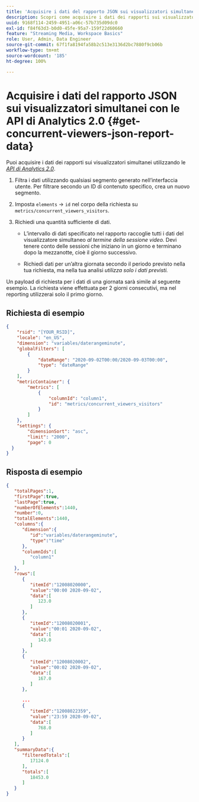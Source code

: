 ```yaml
---
title: 'Acquisire i dati del rapporto JSON sui visualizzatori simultanei con le API di Analytics 2.0 '
description: Scopri come acquisire i dati dei rapporti sui visualizzatori simultanei utilizzando le API di Analytics 2.0. Visualizza una richiesta e una risposta di esempio.
uuid: 9168f114-2459-4951-a06c-57b735d09dc0
exl-id: f84f63d3-b0d0-45fe-95a7-159f22d60660
feature: "Streaming Media, Workspace Basics"
role: User, Admin, Data Engineer
source-git-commit: 67f1fa8194fa58b2c513e3136d2bc7880f9cb06b
workflow-type: tm+mt
source-wordcount: '185'
ht-degree: 100%

---
```



# Acquisire i dati del rapporto JSON sui visualizzatori simultanei con le API di Analytics 2.0 {#get-concurrent-viewers-json-report-data}

Puoi acquisire i dati dei rapporti sui visualizzatori simultanei utilizzando le [_*API di Analytics 2.0*_](https://www.adobe.io/apis/experiencecloud/analytics/docs.html).

1. Filtra i dati utilizzando qualsiasi segmento generato nell’interfaccia utente. Per filtrare secondo un ID di contenuto specifico, crea un nuovo segmento.
1. Imposta `elements` -> `id` nel corpo della richiesta su `metrics/concurrent_viewers_visitors`.
1. Richiedi una quantità sufficiente di dati.

   * L’intervallo di dati specificato nel rapporto raccoglie tutti i dati del visualizzatore simultaneo _al termine della sessione video._
Devi tenere conto delle sessioni che iniziano in un giorno e terminano dopo la mezzanotte, cioè il giorno successivo.

   * Richiedi dati per un’altra giornata secondo il periodo previsto nella tua richiesta, ma nella tua analisi _*utilizza solo i dati previsti.*_

Un payload di richiesta per i dati di una giornata sarà simile al seguente esempio. La richiesta viene effettuata per 2 giorni consecutivi, ma nel reporting utilizzerai solo il primo giorno.

## Richiesta di esempio

```json
{
    "rsid": "[YOUR_RSID]",
    "locale": "en_US",
    "dimension": "variables/daterangeminute",
    "globalFilters": [
        {
            "dateRange": "2020-09-02T00:00/2020-09-03T00:00",
            "type": "dateRange"
        }
    ],
    "metricContainer": {
        "metrics": [
            {
                "columnId": "column1",
                "id": "metrics/concurrent_viewers_visitors"
            }
        ]
    },
    "settings": {
        "dimensionSort": "asc",
        "limit": "2000",
        "page": 0
  }
}
```

## Risposta di esempio

```JSON
{
   "totalPages":1,
   "firstPage":true,
   "lastPage":true,
   "numberOfElements":1440,
   "number":0,
   "totalElements":1440,
   "columns":{
      "dimension":{
         "id":"variables/daterangeminute",
         "type":"time"
      },
      "columnIds":[
         "column1"
      ]
   },
   "rows":[
      {
         "itemId":"12008020000",
         "value":"00:00 2020-09-02",
         "data":[
            123.0
         ]
      },
      {
         "itemId":"12008020001",
         "value":"00:01 2020-09-02",
         "data":[
            143.0
         ]
      },
      {
         "itemId":"12008020002",
         "value":"00:02 2020-09-02",
         "data":[
            167.0
         ]
      },

      ...
      {
         "itemId":"12008022359",
         "value":"23:59 2020-09-02",
         "data":[
            768.0
         ]
      }
   ],
   "summaryData":{
      "filteredTotals":[
         17124.0
      ],
      "totals":[
         18453.0
      ]
   }
}
```


<!--
You can extract the concurrent viewers report data using the Experience Cloud API Explorer as follows.

1. Navigate to: [https://www.adobe.io.](https://www.adobe.io)
1. Select and enter the following information in the API Explorer form:

    * **API -** Select "Report".
    * **Method -** Select "Queue".
    * **Environment -** Select your data center.
    * Request JSON - Specify the following:

        * `reportSuiteID` - For info on reports suites: [Report Suites](https://experienceleague.adobe.com/docs/analytics/admin/manage-report-suites/report-suites-admin.html)

        * `dateTo` - End date of the report.         

          >[!NOTE]
          >
          >The maximum time period supported is two days.

        * `dateFrom` - Start date of the report.
        * `elements : id` - Set to `"videoconcurrentviewers"`

        * `elements : top` - Specify the number of entries to be returned.

      Sample request body:

      ```    
      {
          "reportDescription": {
              "reportSuiteID": "[Your Report Suite ID]",
              "dateTo": "2017-09-07",
              "dateFrom": "2017-09-07"
              "metrics": [
                  {
                      "id": "instances"
                  }
              ],
              "elements": [
                  {
                      "id": "videoconcurrentviewers",
                      "top": 2880
                  }
              ]
              "locale": "en_US"
          }
      }

      ```

      >[!TIP]
      >
      >Some sessions are ended on the next day, and at that point the data will be available for reporting. In that case the best approach is to select 2 days (2880 minutes) of data, and use only the data for the first day (1440 minutes).

1. Click **Get Response**.

   In the Response field, you should get a `reportID`.
1. In the form, change **Method** to "Get".
1. Enter the value of the `reportID` you received in Step 3, and click **Get Response**.

   The concurrent viewers report data, in JSON format, is presented in the Response field.

   For example:

   ![](assets/api_helper_2.png)

   ![](assets/api_helper_1.png)

-->
